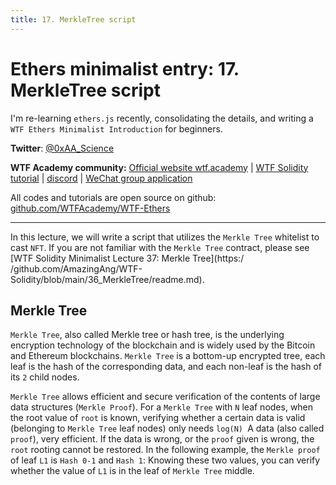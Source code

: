```yaml
---
title: 17. MerkleTree script
---
```


# Ethers minimalist entry: 17. MerkleTree script

I'm re-learning `ethers.js` recently, consolidating the details, and writing a `WTF Ethers Minimalist Introduction` for beginners.

**Twitter**: [@0xAA_Science](https://twitter.com/0xAA_Science)

**WTF Academy community:** [Official website wtf.academy](https://wtf.academy) | [WTF Solidity tutorial](https://github.com/AmazingAng/WTF-Solidity) | [discord]( https://discord.gg/5akcruXrsk) | [WeChat group application](https://docs.google.com/forms/d/e/1FAIpQLSe4KGT8Sh6sJ7hedQRuIYirOoZK_85miz3dw7vA1-YjodgJ-A/viewform?usp=sf_link)

All codes and tutorials are open source on github: [github.com/WTFAcademy/WTF-Ethers](https://github.com/WTFAcademy/WTF-Ethers)

-----

In this lecture, we will write a script that utilizes the `Merkle Tree` whitelist to cast `NFT`. If you are not familiar with the `Merkle Tree` contract, please see [WTF Solidity Minimalist Lecture 37: Merkle Tree](https:/ /github.com/AmazingAng/WTF-Solidity/blob/main/36_MerkleTree/readme.md).

## Merkle Tree
`Merkle Tree`, also called Merkle tree or hash tree, is the underlying encryption technology of the blockchain and is widely used by the Bitcoin and Ethereum blockchains. `Merkle Tree` is a bottom-up encrypted tree, each leaf is the hash of the corresponding data, and each non-leaf is the hash of its `2` child nodes.

`Merkle Tree` allows efficient and secure verification of the contents of large data structures (`Merkle Proof`). For a `Merkle Tree` with `N` leaf nodes, when the root value of `root` is known, verifying whether a certain data is valid (belonging to `Merkle Tree` leaf nodes) only needs `log(N) `A data (also called `proof`), very efficient. If the data is wrong, or the `proof` given is wrong, the `root` rooting cannot be restored. In the following example, the `Merkle proof` of leaf `L1` is `Hash 0-1` and `Hash 1`: Knowing these two values, you can verify whether the value of `L1` is in the leaf of `Merkle Tree` middle.

